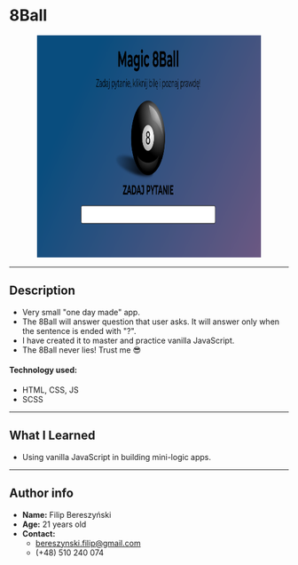 # 8Ball

<p align="center">
    <img src="./img/screenshot.png" width="80%" height="400px"></img>
</p>

<hr/>

## Description

- Very small "one day made" app.
- The 8Ball will answer question that user asks. It will answer only when the sentence is ended with "?".
- I have created it to master and practice vanilla JavaScript.
- The 8Ball never lies! Trust me 😎

#### Technology used:
- HTML, CSS, JS
- SCSS

<hr/>

## What I Learned

- Using vanilla JavaScript in building mini-logic apps.

<hr/>

## Author info

- **Name:** Filip Bereszyński
- **Age:** 21 years old
- **Contact:**
    - bereszynski.filip@gmail.com
    - (+48) 510 240 074